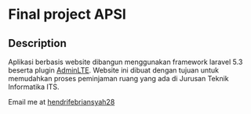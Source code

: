 # Final project APSI

## Description

Aplikasi berbasis website dibangun menggunakan framework laravel 5.3 beserta plugin [AdminLTE](https://github.com/almasaeed2010/AdminLTE). Website ini dibuat dengan tujuan untuk memudahkan proses peminjaman ruang yang ada di Jurusan Teknik Informatika ITS.
 
Email me at [hendrifebriansyah28](Mailto:hendrifebriansyah28@gmail.com)